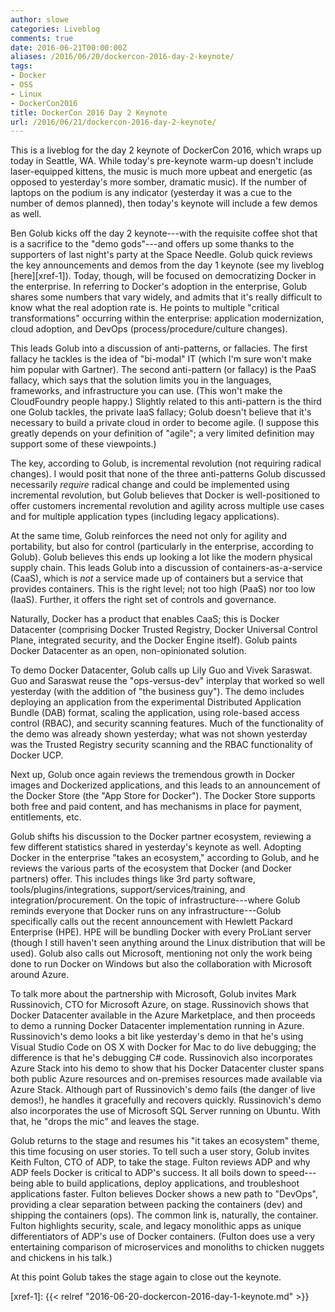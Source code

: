 ```yaml
---
author: slowe
categories: Liveblog
comments: true
date: 2016-06-21T00:00:00Z
aliases: /2016/06/20/dockercon-2016-day-2-keynote/
tags:
- Docker
- OSS
- Linux
- DockerCon2016
title: DockerCon 2016 Day 2 Keynote
url: /2016/06/21/dockercon-2016-day-2-keynote/
---
```


This is a liveblog for the day 2 keynote of DockerCon 2016, which wraps up today in Seattle, WA. While today's pre-keynote warm-up doesn't include laser-equipped kittens, the music is much more upbeat and energetic (as opposed to yesterday's more somber, dramatic music). If the number of laptops on the podium is any indicator (yesterday it was a cue to the number of demos planned), then today's keynote will include a few demos as well.

Ben Golub kicks off the day 2 keynote---with the requisite coffee shot that is a sacrifice to the "demo gods"---and offers up some thanks to the supporters of last night's party at the Space Needle. Golub quick reviews the key announcements and demos from the day 1 keynote (see my liveblog [here][xref-1]). Today, though, will be focused on democratizing Docker in the enterprise. In referring to Docker's adoption in the enterprise, Golub shares some numbers that vary widely, and admits that it's really difficult to know what the real adoption rate is. He points to multiple "critical transformations" occurring within the enterprise: application modernization, cloud adoption, and DevOps (process/procedure/culture changes).

This leads Golub into a discussion of anti-patterns, or fallacies. The first fallacy he tackles is the idea of "bi-modal" IT (which I'm sure won't make him popular with Gartner). The second anti-pattern (or fallacy) is the PaaS fallacy, which says that the solution limits you in the languages, frameworks, and infrastructure you can use. (This won't make the CloudFoundry people happy.) Slightly related to this anti-pattern is the third one Golub tackles, the private IaaS fallacy; Golub doesn't believe that it's necessary to build a private cloud in order to become agile. (I suppose this greatly depends on your definition of "agile"; a very limited definition may support some of these viewpoints.)

The key, according to Golub, is incremental revolution (not requiring radical changes). I would posit that none of the three anti-patterns Golub discussed necessarily _require_ radical change and could be implemented using incremental revolution, but Golub believes that Docker is well-positioned to offer customers incremental revolution and agility across multiple use cases and for multiple application types (including legacy applications).

At the same time, Golub reinforces the need not only for agility and portability, but also for control (particularly in the enterprise, according to Golub). Golub believes this ends up looking a lot like the modern physical supply chain. This leads Golub into a discussion of containers-as-a-service (CaaS), which is _not_ a service made up of containers but a service that provides containers. This is the right level; not too high (PaaS) nor too low (IaaS). Further, it offers the right set of controls and governance.

Naturally, Docker has a product that enables CaaS; this is Docker Datacenter (comprising Docker Trusted Registry, Docker Universal Control Plane, integrated security, and the Docker Engine itself). Golub paints Docker Datacenter as an open, non-opinionated solution.

To demo Docker Datacenter, Golub calls up Lily Guo and Vivek Saraswat. Guo and Saraswat reuse the "ops-versus-dev" interplay that worked so well yesterday (with the addition of "the business guy"). The demo includes deploying an application from the experimental Distributed Application Bundle (DAB) format, scaling the application, using role-based access control (RBAC), and security scanning features. Much of the functionality of the demo was already shown yesterday; what was not shown yesterday was the Trusted Registry security scanning and the RBAC functionality of Docker UCP.

Next up, Golub once again reviews the tremendous growth in Docker images and Dockerized applications, and this leads to an announcement of the Docker Store (the "App Store for Docker"). The Docker Store supports both free and paid content, and has mechanisms in place for payment, entitlements, etc.

Golub shifts his discussion to the Docker partner ecosystem, reviewing a few different statistics shared in yesterday's keynote as well. Adopting Docker in the enterprise "takes an ecosystem," according to Golub, and he reviews the various parts of the ecosystem that Docker (and Docker partners) offer. This includes things like 3rd party software, tools/plugins/integrations, support/services/training, and integration/procurement. On the topic of infrastructure---where Golub reminds everyone that Docker runs on any infrastructure---Golub specifically calls out the recent announcement with Hewlett Packard Enterprise (HPE). HPE will be bundling Docker with every ProLiant server (though I still haven't seen anything around the Linux distribution that will be used). Golub also calls out Microsoft, mentioning not only the work being done to run Docker on Windows but also the collaboration with Microsoft around Azure.

To talk more about the partnership with Microsoft, Golub invites Mark Russinovich, CTO for Microsoft Azure, on stage. Russinovich shows that Docker Datacenter available in the Azure Marketplace, and then proceeds to demo a running Docker Datacenter implementation running in Azure. Russinovich's demo looks a bit like yesterday's demo in that he's using Visual Studio Code on OS X with Docker for Mac to do live debugging; the difference is that he's debugging C# code. Russinovich also incorporates Azure Stack into his demo to show that his Docker Datacenter cluster spans both public Azure resources and on-premises resources made available via Azure Stack. Although part of Russinovich's demo fails (the danger of live demos!), he handles it gracefully and recovers quickly. Russinovich's demo also incorporates the use of Microsoft SQL Server running on Ubuntu. With that, he "drops the mic" and leaves the stage.

Golub returns to the stage and resumes his "it takes an ecosystem" theme, this time focusing on user stories. To tell such a user story, Golub invites Keith Fulton, CTO of ADP, to take the stage. Fulton reviews ADP and why ADP feels Docker is critical to ADP's success. It all boils down to speed---being able to build applications, deploy applications, and troubleshoot applications faster. Fulton believes Docker shows a new path to "DevOps", providing a clear separation between packing the containers (dev) and shipping the containers (ops). The common link is, naturally, the container. Fulton highlights security, scale, and legacy monolithic apps as unique differentiators of ADP's use of Docker containers. (Fulton does use a very entertaining comparison of microservices and monoliths to chicken nuggets and chickens in his talk.)

At this point Golub takes the stage again to close out the keynote.


[xref-1]: {{< relref "2016-06-20-dockercon-2016-day-1-keynote.md" >}}